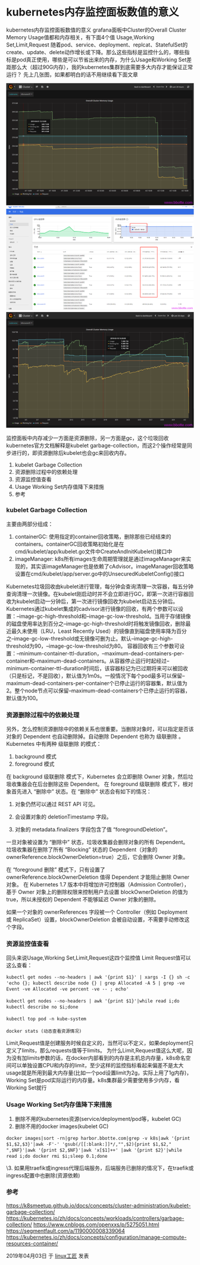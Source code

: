 # kubernetes内存监控面板数值的意义



kubernetes内存监控面板数值的意义
grafana面板中Cluster的Overall Cluster Memory Usage值都和内存相关，有下面4个值
Usage,Working Set,Limit,Request
随着pod、service、deployment、replcat、StatefulSet的create、update、delete动作增长或下降。那么这些指标是监控什么的，哪些指标是pod真正使用，哪些是可以节省出来的内存，为什么Usage和Working Set差距那么大（超过90G内存），我的kubernetes集群到底需要多大内存才能保证正常运行？
先上几张图，如果都明白的话不用继续看下面文章

![kubernetes内存监控面板数值的意义 - 第1张  | linux工匠|关注运维自动化|Python开发|linux高可用集群|数据库维护|性能提优|系统架构](../images/2019/04/k8s-monitor-memory1.png) ![kubernetes内存监控面板数值的意义 - 第2张  | linux工匠|关注运维自动化|Python开发|linux高可用集群|数据库维护|性能提优|系统架构](../images/2019/04/k8s-monitor-memory3.png) ![kubernetes内存监控面板数值的意义 - 第3张  | linux工匠|关注运维自动化|Python开发|linux高可用集群|数据库维护|性能提优|系统架构](../images/2019/04/k8s-monitor-memory2.png)

监控面板中内存减少一方面是资源删除，另一方面是gc，这个垃圾回收kubernetes官方文档解释是kubelet garbage-collection，而这2个操作经常是同步进行的，即资源删除后kubelet也会gc来回收内存。

1. kubelet Garbage Collection
2. 资源删除过程中的依赖处理
3. 资源监控值查看
4. Usage Working Set内存值降下来措施
5. 参考

### kubelet Garbage Collection

主要由两部分组成：
1.  containerGC: 使用指定的container回收策略，删除那些已经结束的containers。containerGC回收策略初始化是在cmd/kubelet/app/kubelet.go文件中CreateAndInitKubelet()接口中
2.  imageManager: k8s所有images生命周期管理就是通过imageManager来实现的，其实该imageManager也是依赖了cAdvisor。imageManager回收策略设置在cmd/kubelet/app/server.go中的UnsecuredKubeletConfig()接口

Kubernetes垃圾回收由kubelet进行管理，每分钟会查询清理一次容器，每五分钟查询清理一次镜像。在kubelet刚启动时并不会立即进行GC，即第一次进行容器回收为kubelet启动一分钟后，第一次进行镜像回收为kubelet启动五分钟后。
Kubernetes通过kubelet集成的cadvisor进行镜像的回收，有两个参数可以设置：–image-gc-high-threshold和–image-gc-low-threshold。当用于存储镜像的磁盘使用率达到百分之–image-gc-high-threshold时将触发镜像回收，删除最近最久未使用（LRU，Least Recently Used）的镜像直到磁盘使用率降为百分之–image-gc-low-threshold或无镜像可删为止。默认–image-gc-high-threshold为90，–image-gc-low-threshold为80。
容器回收有三个参数可设置：–minimum-container-ttl-duration，–maximum-dead-containers-per-container和–maximum-dead-containers。从容器停止运行时起经过–minimum-container-ttl-duration时间后，该容器标记为已过期将来可以被回收（只是标记，不是回收），默认值为1m0s。一般情况下每个pod最多可以保留–maximum-dead-containers-per-container个已停止运行的容器集，默认值为2。整个node节点可以保留–maximum-dead-containers个已停止运行的容器，默认值为100。

### 资源删除过程中的依赖处理

另外，怎么控制资源删除中的依赖关系也很重要。当删除对象时，可以指定是否该对象的 Dependent 也自动删除掉。自动删除 Dependent 也称为 级联删除 。 Kubernetes 中有两种 级联删除 的模式：
1.  background 模式
2.  foreground 模式

在 background 级联删除 模式下，Kubernetes 会立即删除 Owner 对象，然后垃圾收集器会在后台删除这些 Dependent。
在 foreground 级联删除 模式下，根对象首先进入 “删除中” 状态。在 “删除中” 状态会有如下的情况：
1.  对象仍然可以通过 REST API 可见。
2.  会设置对象的 deletionTimestamp 字段。

3.  对象的 metadata.finalizers 字段包含了值 “foregroundDeletion”。

一旦对象被设置为 “删除中” 状态，垃圾收集器会删除对象的所有 Dependent。 垃圾收集器在删除了所有 “Blocking” 状态的 Dependent（对象的 ownerReference.blockOwnerDeletion=true）之后，它会删除 Owner 对象。

在 “foreground 删除” 模式下，只有设置了 ownerReference.blockOwnerDeletion 值得 Dependent 才能阻止删除 Owner 对象。 在 Kubernetes 1.7 版本中将增加许可控制器（Admission Controller），基于 Owner 对象上的删除权限来控制用户去设置 blockOwnerDeletion 的值为 true，所以未授权的 Dependent 不能够延迟 Owner 对象的删除。

如果一个对象的 ownerReferences 字段被一个 Controller（例如 Deployment 或 ReplicaSet）设置，blockOwnerDeletion 会被自动设置，不需要手动修改这个字段。

### 资源监控值查看

回头来说Usage,Working Set,Limit,Request这四个监控值
Limit Request值可以这么查看：

```
kubectl get nodes --no-headers | awk '{print $1}' | xargs -I {} sh -c 'echo {}; kubectl describe node {} | grep Allocated -A 5 | grep -ve Event -ve Allocated -ve percent -ve -- ; echo'
 
kubectl get nodes --no-headers | awk '{print $1}'|while read i;do kubectl describe no $i;done
 
kubectl top pod -n kube-system
 
docker stats (动态查看资源情况)
```

Limit,Request值是创建服务时候自定义的，当然可以不定义，如果deployment只定义了limits，那么requests值等于limits。
为什么Limit,Request值这么大呢，因为没有加limits参数的话，在docker内部看到的内存是主机总内存量，k8s命名空间可以单独设置CPU和内存的limit，至少这样的监控指标看起来偏差不是太大
usage就是所用到最大内存量(比如一个pod设置limit为2g，实际上用了1g内存)，Working Set是pod实际运行的内存量。k8s集群最少需要使用多少内存，看Working Set就行

### Usage Working Set内存值降下来措施

1.  删除不用的kubernetes资源(service/deployment/pod等，kubelet GC)
2.  删除不用的docker images(kubelet GC)

```
docker images|sort -rn|grep harbor.bbotte.com|grep -v k8s|awk '{print $1,$2,$3}'|awk -F'-' 'gsub(/[[:blank:]]*/,"",$2){print $1,$2," ",$NF}'|awk '{print $2,$NF}'|awk 'x[$1]++' |awk '{print $2}'|while read i;do docker rmi $i;sleep 0.1;done
```

\3. 如果用traefik或ingress代理后端服务，后端服务已删除的情况下，在traefik或ingress配置中也删除(资源依赖)

### 参考

<https://k8smeetup.github.io/docs/concepts/cluster-administration/kubelet-garbage-collection/>
<https://kubernetes.io/zh/docs/concepts/workloads/controllers/garbage-collection/>
<https://www.cnblogs.com/openxxs/p/5275051.html>
<https://segmentfault.com/a/1190000008339064>
<https://kubernetes.io/zh/docs/concepts/configuration/manage-compute-resources-container/>

2019年04月03日 于 [linux工匠](http://www.bbotte.com/) 发表





























